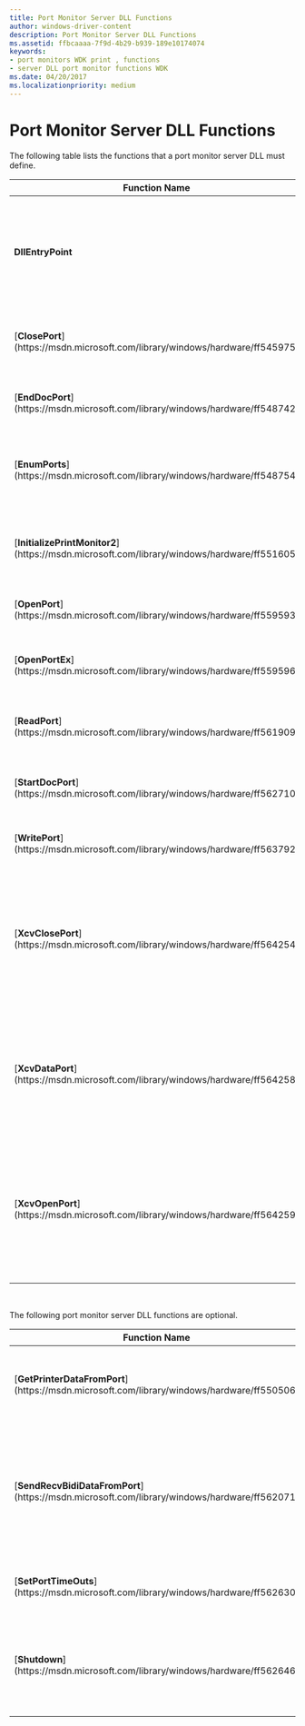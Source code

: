 ```yaml
---
title: Port Monitor Server DLL Functions
author: windows-driver-content
description: Port Monitor Server DLL Functions
ms.assetid: ffbcaaaa-7f9d-4b29-b939-189e10174074
keywords:
- port monitors WDK print , functions
- server DLL port monitor functions WDK
ms.date: 04/20/2017
ms.localizationpriority: medium
---
```


# Port Monitor Server DLL Functions





The following table lists the functions that a port monitor server DLL must define.

<table>
<colgroup>
<col width="50%" />
<col width="50%" />
</colgroup>
<thead>
<tr class="header">
<th>Function Name</th>
<th>Description</th>
</tr>
</thead>
<tbody>
<tr class="odd">
<td><p><strong>DllEntryPoint</strong></p></td>
<td><p>DLL entry point, typically called <strong>DllMain</strong>, which is described in the Microsoft Windows SDK documentation.</p></td>
</tr>
<tr class="even">
<td><p>[<strong>ClosePort</strong>](https://msdn.microsoft.com/library/windows/hardware/ff545975)</p></td>
<td><p>Closes a port if there are no printers connected to it.</p></td>
</tr>
<tr class="odd">
<td><p>[<strong>EndDocPort</strong>](https://msdn.microsoft.com/library/windows/hardware/ff548742)</p></td>
<td><p>Performs end-of-print-job tasks on a port.</p></td>
</tr>
<tr class="even">
<td><p>[<strong>EnumPorts</strong>](https://msdn.microsoft.com/library/windows/hardware/ff548754)</p></td>
<td><p>Enumerates the ports available for printing on a server.</p></td>
</tr>
<tr class="odd">
<td><p>[<strong>InitializePrintMonitor2</strong>](https://msdn.microsoft.com/library/windows/hardware/ff551605)</p></td>
<td><p>Initializes the print monitor and returns an instance handle.</p></td>
</tr>
<tr class="even">
<td><p>[<strong>OpenPort</strong>](https://msdn.microsoft.com/library/windows/hardware/ff559593)</p></td>
<td><p>Opens a printer port.</p></td>
</tr>
<tr class="odd">
<td><p>[<strong>OpenPortEx</strong>](https://msdn.microsoft.com/library/windows/hardware/ff559596)</p></td>
<td><p>Opens a printer port. (Language monitor only)</p></td>
</tr>
<tr class="even">
<td><p>[<strong>ReadPort</strong>](https://msdn.microsoft.com/library/windows/hardware/ff561909)</p></td>
<td><p>Reads data from a printer port.</p></td>
</tr>
<tr class="odd">
<td><p>[<strong>StartDocPort</strong>](https://msdn.microsoft.com/library/windows/hardware/ff562710)</p></td>
<td><p>Performs the tasks required to start a print job on a port.</p></td>
</tr>
<tr class="even">
<td><p>[<strong>WritePort</strong>](https://msdn.microsoft.com/library/windows/hardware/ff563792)</p></td>
<td><p>Writes data to a printer port.</p></td>
</tr>
<tr class="odd">
<td><p>[<strong>XcvClosePort</strong>](https://msdn.microsoft.com/library/windows/hardware/ff564254)</p></td>
<td><p>Closes a port after port management is complete. Available in Windows 2000 and later NT-based operating system versions.</p></td>
</tr>
<tr class="even">
<td><p>[<strong>XcvDataPort</strong>](https://msdn.microsoft.com/library/windows/hardware/ff564258)</p></td>
<td><p>Handles port management tasks. Available in Windows 2000 and later NT-based operating system versions.</p></td>
</tr>
<tr class="odd">
<td><p>[<strong>XcvOpenPort</strong>](https://msdn.microsoft.com/library/windows/hardware/ff564259)</p></td>
<td><p>Opens a port for management purposes. Available in Windows 2000 and later NT-based operating system versions.</p></td>
</tr>
</tbody>
</table>

 

The following port monitor server DLL functions are optional.

<table>
<colgroup>
<col width="50%" />
<col width="50%" />
</colgroup>
<thead>
<tr class="header">
<th>Function Name</th>
<th>Description</th>
</tr>
</thead>
<tbody>
<tr class="odd">
<td><p>[<strong>GetPrinterDataFromPort</strong>](https://msdn.microsoft.com/library/windows/hardware/ff550506)</p></td>
<td><p>Sends an I/O control code to a port driver and returns the result.</p></td>
</tr>
<tr class="even">
<td><p>[<strong>SendRecvBidiDataFromPort</strong>](https://msdn.microsoft.com/library/windows/hardware/ff562071)</p></td>
<td><p>Supports bidirectional communication between an application and a printer or print server. Available in Windows XP and later.</p></td>
</tr>
<tr class="odd">
<td><p>[<strong>SetPortTimeOuts</strong>](https://msdn.microsoft.com/library/windows/hardware/ff562630)</p></td>
<td><p>Sets a time-out value on an open port.</p></td>
</tr>
<tr class="even">
<td><p>[<strong>Shutdown</strong>](https://msdn.microsoft.com/library/windows/hardware/ff562646)</p></td>
<td><p>Deletes a monitor instance. This function is required for cluster support.</p></td>
</tr>
</tbody>
</table>

 

 

 




